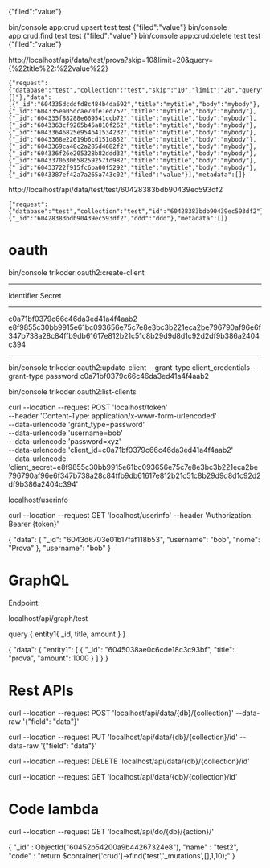 {"filed":"value"}

bin/console app:crud:upsert test test {\"filed\":\"value\"}
bin/console app:crud:find test test {\"filed\":\"value\"}
bin/console app:crud:delete test test {\"filed\":\"value\"}



http://localhost/api/data/test/prova?skip=10&limit=20&query={%22title%22:%22value%22}

```
{"request":{"database":"test","collection":"test","skip":"10","limit":"20","query":"{}"},"data":[{"_id":"604335dcddfd8c484b4da692","title":"mytitle","body":"mybody"},{"_id":"604335ea05dcae70fe1ed752","title":"mytitle","body":"mybody"},{"_id":"604335f88288e669541ccb72","title":"mytitle","body":"mybody"},{"_id":"6043363cf9265b45a810f262","title":"mytitle","body":"mybody"},{"_id":"60433646825e954b41534232","title":"mytitle","body":"mybody"},{"_id":"6043368e22619b6cd151d852","title":"mytitle","body":"mybody"},{"_id":"6043369ca48c2a285d4682f2","title":"mytitle","body":"mybody"},{"_id":"604336f26e205328b82ddd32","title":"mytitle","body":"mybody"},{"_id":"6043370630658259257fd982","title":"mytitle","body":"mybody"},{"_id":"60433722f915fc6ba00f5292","title":"mytitle","body":"mybody"},{"_id":"6043387ef42a7a265a743c02","filed":"value"}],"metadata":[]}
```


http://localhost/api/data/test/test/60428383bdb90439ec593df2

```
{"request":{"database":"test","collection":"test","id":"60428383bdb90439ec593df2"},"data":{"_id":"60428383bdb90439ec593df2","ddd":"ddd"},"metadata":[]}
```



# oauth

 bin/console trikoder:oauth2:create-client

 -------- 
  Identifier                         Secret                                                                                                                            
 ---------------------------------- ---------------------------------------------------------------------------------------------------------------------------------- 
  c0a71bf0379c66c46da3ed41a4f4aab2   e8f9855c30bb9915e61bc093656e75c7e8e3bc3b221eca2be796790af96e6f347b738a28c84ffb9db61617e812b21c51c8b29d9d8d1c92d2df9b386a2404c394  
 ---------------------------------- ---------------------------------------------------------------------------------------------------------------------------------- 

 bin/console trikoder:oauth2:update-client --grant-type client_credentials --grant-type password c0a71bf0379c66c46da3ed41a4f4aab2

  bin/console trikoder:oauth2:list-clients


curl --location --request POST 'localhost/token' \
--header 'Content-Type: application/x-www-form-urlencoded' \
--data-urlencode 'grant_type=password' \
--data-urlencode 'username=bob' \
--data-urlencode 'password=xyz' \
--data-urlencode 'client_id=c0a71bf0379c66c46da3ed41a4f4aab2' \
--data-urlencode 'client_secret=e8f9855c30bb9915e61bc093656e75c7e8e3bc3b221eca2be796790af96e6f347b738a28c84ffb9db61617e812b21c51c8b29d9d8d1c92d2df9b386a2404c394'


localhost/userinfo

curl --location --request GET 'localhost/userinfo' --header 'Authorization: Bearer {token}'


{
    "data": {
        "_id": "6043d6703e01b17faf118b53",
        "username": "bob",
        "nome": "Prova"
    },
    "username": "bob"
}


# GraphQL

Endpoint:

localhost/api/graph/test


query { 
  entity1{
      _id,
      title,
      amount
  }
}


{
    "data": {
        "entity1": [
            {
                "_id": "6045038ae0c6cde18c3c93bf",
                "title": "prova",
                "amount": 1000
            }
        ]
    }
}






# Rest APIs


curl --location --request POST 'localhost/api/data/{db}/{collection}' --data-raw '{"field": "data"}'


curl --location --request PUT 'localhost/api/data/{db}/{collection}/id' --data-raw '{"field": "data"}'


curl --location --request DELETE 'localhost/api/data/{db}/{collection}/id' 

curl --location --request GET 'localhost/api/data/{db}/{collection}/id' 



# Code lambda


curl --location --request GET 'localhost/api/do/{db}/{action}/' 



{
    "_id" : ObjectId("60452b54200a9b44267324e8"),
    "name" : "test2",
    "code" : "return $container['crud']->find('test','_mutations',[],1,10);"
}




